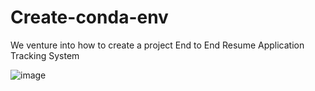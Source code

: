 # Create-conda-env
We venture into how to create a project  End to End Resume Application Tracking System

![image](https://github.com/user-attachments/assets/a27968cb-5bb5-4fef-a047-79a7e7ac4a2e)


